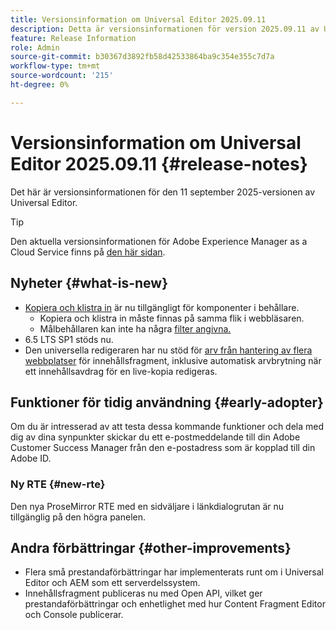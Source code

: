 ```yaml
---
title: Versionsinformation om Universal Editor 2025.09.11
description: Detta är versionsinformationen för version 2025.09.11 av Universal Editor.
feature: Release Information
role: Admin
source-git-commit: b30367d3892fb58d42533864ba9c354e355c7d7a
workflow-type: tm+mt
source-wordcount: '215'
ht-degree: 0%

---
```



# Versionsinformation om Universal Editor 2025.09.11 {#release-notes}

Det här är versionsinformationen för den 11 september 2025-versionen av Universal Editor.

>[!TIP]
>
>Den aktuella versionsinformationen för Adobe Experience Manager as a Cloud Service finns på [den här sidan](/help/release-notes/release-notes-cloud/release-notes-current.md).

## Nyheter {#what-is-new}

* [Kopiera och klistra in](/help/sites-cloud/authoring/universal-editor/authoring.md#copy-paste) är nu tillgängligt för komponenter i behållare.
   * Kopiera och klistra in måste finnas på samma flik i webbläsaren.
   * Målbehållaren kan inte ha några [filter angivna.](/help/implementing/universal-editor/filtering.md)
* 6.5 LTS SP1 stöds nu.
* Den universella redigeraren har nu stöd för [arv från hantering av flera webbplatser](/help/sites-cloud/authoring/universal-editor/inheritance.md) för innehållsfragment, inklusive automatisk arvbrytning när ett innehållsavdrag för en live-kopia redigeras.

## Funktioner för tidig användning {#early-adopter}

Om du är intresserad av att testa dessa kommande funktioner och dela med dig av dina synpunkter skickar du ett e-postmeddelande till din Adobe Customer Success Manager från den e-postadress som är kopplad till din Adobe ID.

### Ny RTE {#new-rte}

Den nya ProseMirror RTE med en sidväljare i länkdialogrutan är nu tillgänglig på den högra panelen.

## Andra förbättringar {#other-improvements}

* Flera små prestandaförbättringar har implementerats runt om i Universal Editor och AEM som ett serverdelssystem.
* Innehållsfragment publiceras nu med Open API, vilket ger prestandaförbättringar och enhetlighet med hur Content Fragment Editor och Console publicerar.
